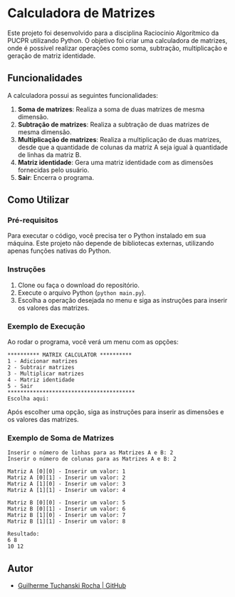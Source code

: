 
# Calculadora de Matrizes

Este projeto foi desenvolvido para a disciplina Raciocínio Algorítmico da PUCPR utilizando Python. O objetivo foi criar uma calculadora de matrizes, onde é possível realizar operações como soma, subtração, multiplicação e geração de matriz identidade. 

## Funcionalidades

A calculadora possui as seguintes funcionalidades:

1. **Soma de matrizes**: Realiza a soma de duas matrizes de mesma dimensão.
2. **Subtração de matrizes**: Realiza a subtração de duas matrizes de mesma dimensão.
3. **Multiplicação de matrizes**: Realiza a multiplicação de duas matrizes, desde que a quantidade de colunas da matriz A seja igual à quantidade de linhas da matriz B.
4. **Matriz identidade**: Gera uma matriz identidade com as dimensões fornecidas pelo usuário.
5. **Sair**: Encerra o programa.

## Como Utilizar

### Pré-requisitos

Para executar o código, você precisa ter o Python instalado em sua máquina. Este projeto não depende de bibliotecas externas, utilizando apenas funções nativas do Python.

### Instruções

1. Clone ou faça o download do repositório.
2. Execute o arquivo Python (`python main.py`).
3. Escolha a operação desejada no menu e siga as instruções para inserir os valores das matrizes.

### Exemplo de Execução

Ao rodar o programa, você verá um menu com as opções:

```
********** MATRIX CALCULATOR **********
1 - Adicionar matrizes
2 - Subtrair matrizes
3 - Multiplicar matrizes
4 - Matriz identidade
5 - Sair
****************************************
Escolha aqui: 
```

Após escolher uma opção, siga as instruções para inserir as dimensões e os valores das matrizes.

### Exemplo de Soma de Matrizes

```
Inserir o número de linhas para as Matrizes A e B: 2
Inserir o número de colunas para as Matrizes A e B: 2

Matriz A [0][0] - Inserir um valor: 1
Matriz A [0][1] - Inserir um valor: 2
Matriz A [1][0] - Inserir um valor: 3
Matriz A [1][1] - Inserir um valor: 4

Matriz B [0][0] - Inserir um valor: 5
Matriz B [0][1] - Inserir um valor: 6
Matriz B [1][0] - Inserir um valor: 7
Matriz B [1][1] - Inserir um valor: 8

Resultado:
6 8
10 12
```

## Autor

- [Guilherme Tuchanski Rocha | GitHub](https://github.com/tuchanski)

